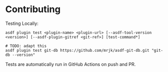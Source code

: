 # Contributing

Testing Locally:

```shell
asdf plugin test <plugin-name> <plugin-url> [--asdf-tool-version <version>] [--asdf-plugin-gitref <git-ref>] [test-command*]

# TODO: adapt this
asdf plugin test git-db https://github.com/mrjk/asdf-git-db.git "git-db --version"
```

Tests are automatically run in GitHub Actions on push and PR.

